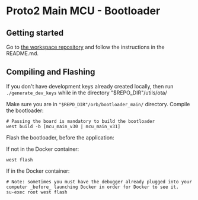 # Proto2 Main MCU - Bootloader

## Getting started

Go to [the workspace repository](https://github.com/worldcoin/proto2-firmware)
and follow the instructions in the README.md.

## Compiling and Flashing

If you don't have development keys already created locally, then run
`./generate_dev_keys` while in the directory "$REPO_DIR"/utils/ota/

Make sure you are in `"$REPO_DIR"/orb/bootloader_main/` directory.
Compile the bootloader:

```shell
# Passing the board is mandatory to build the bootloader
west build -b [mcu_main_v30 | mcu_main_v31]
```

Flash the bootloader, before the application:

If not in the Docker container:

```shell
west flash
```

If in the Docker container:

```shell
# Note: sometimes you must have the debugger already plugged into your computer _before_ launching Docker in order for Docker to see it.
su-exec root west flash
```
